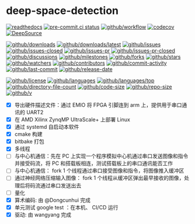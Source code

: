 # deep-space-detection

[![readthedocs](https://shields.io/readthedocs/deep-space-detection)](https://deep-space-detection.readthedocs.io)
[![pre-commit.ci status](https://results.pre-commit.ci/badge/github/Freed-Wu/deep-space-detection/main.svg)](https://results.pre-commit.ci/latest/github/Freed-Wu/deep-space-detection/main)
[![github/workflow](https://github.com/Freed-Wu/deep-space-detection/actions/workflows/main.yml/badge.svg)](https://github.com/Freed-Wu/deep-space-detection/actions)
[![codecov](https://codecov.io/gh/Freed-Wu/deep-space-detection/branch/main/graph/badge.svg)](https://codecov.io/gh/Freed-Wu/deep-space-detection)
[![DeepSource](https://deepsource.io/gh/Freed-Wu/deep-space-detection.svg/?show_trend=true)](https://deepsource.io/gh/Freed-Wu/deep-space-detection)

[![github/downloads](https://shields.io/github/downloads/Freed-Wu/deep-space-detection/total)](https://github.com/Freed-Wu/deep-space-detection/releases)
[![github/downloads/latest](https://shields.io/github/downloads/Freed-Wu/deep-space-detection/latest/total)](https://github.com/Freed-Wu/deep-space-detection/releases/latest)
[![github/issues](https://shields.io/github/issues/Freed-Wu/deep-space-detection)](https://github.com/Freed-Wu/deep-space-detection/issues)
[![github/issues-closed](https://shields.io/github/issues-closed/Freed-Wu/deep-space-detection)](https://github.com/Freed-Wu/deep-space-detection/issues?q=is%3Aissue+is%3Aclosed)
[![github/issues-pr](https://shields.io/github/issues-pr/Freed-Wu/deep-space-detection)](https://github.com/Freed-Wu/deep-space-detection/pulls)
[![github/issues-pr-closed](https://shields.io/github/issues-pr-closed/Freed-Wu/deep-space-detection)](https://github.com/Freed-Wu/deep-space-detection/pulls?q=is%3Apr+is%3Aclosed)
[![github/discussions](https://shields.io/github/discussions/Freed-Wu/deep-space-detection)](https://github.com/Freed-Wu/deep-space-detection/discussions)
[![github/milestones](https://shields.io/github/milestones/all/Freed-Wu/deep-space-detection)](https://github.com/Freed-Wu/deep-space-detection/milestones)
[![github/forks](https://shields.io/github/forks/Freed-Wu/deep-space-detection)](https://github.com/Freed-Wu/deep-space-detection/network/members)
[![github/stars](https://shields.io/github/stars/Freed-Wu/deep-space-detection)](https://github.com/Freed-Wu/deep-space-detection/stargazers)
[![github/watchers](https://shields.io/github/watchers/Freed-Wu/deep-space-detection)](https://github.com/Freed-Wu/deep-space-detection/watchers)
[![github/contributors](https://shields.io/github/contributors/Freed-Wu/deep-space-detection)](https://github.com/Freed-Wu/deep-space-detection/graphs/contributors)
[![github/commit-activity](https://shields.io/github/commit-activity/w/Freed-Wu/deep-space-detection)](https://github.com/Freed-Wu/deep-space-detection/graphs/commit-activity)
[![github/last-commit](https://shields.io/github/last-commit/Freed-Wu/deep-space-detection)](https://github.com/Freed-Wu/deep-space-detection/commits)
[![github/release-date](https://shields.io/github/release-date/Freed-Wu/deep-space-detection)](https://github.com/Freed-Wu/deep-space-detection/releases/latest)

[![github/license](https://shields.io/github/license/Freed-Wu/deep-space-detection)](https://github.com/Freed-Wu/deep-space-detection/blob/main/LICENSE)
[![github/languages](https://shields.io/github/languages/count/Freed-Wu/deep-space-detection)](https://github.com/Freed-Wu/deep-space-detection)
[![github/languages/top](https://shields.io/github/languages/top/Freed-Wu/deep-space-detection)](https://github.com/Freed-Wu/deep-space-detection)
[![github/directory-file-count](https://shields.io/github/directory-file-count/Freed-Wu/deep-space-detection)](https://github.com/Freed-Wu/deep-space-detection)
[![github/code-size](https://shields.io/github/languages/code-size/Freed-Wu/deep-space-detection)](https://github.com/Freed-Wu/deep-space-detection)
[![github/repo-size](https://shields.io/github/repo-size/Freed-Wu/deep-space-detection)](https://github.com/Freed-Wu/deep-space-detection)
[![github/v](https://shields.io/github/v/release/Freed-Wu/deep-space-detection)](https://github.com/Freed-Wu/deep-space-detection)

- [x] 导出硬件描述文件：通过 EMIO 将 FPGA 引脚连到 arm 上，提供用于串口通讯的 UART2
- [x] 在 AMD Xilinx ZynqMP UltraScale+ 上部署 Linux
- [x] 通过 systemd 自启动本软件
- [x] cmake 构建
- [x] bitbake 打包
- [x] 多线程
- [ ] 与中心机通信：先在 PC 上实现一个程序模拟中心机通过串口发送图像和指令并接受码流，将 PC 和搭载板相连，测试搭载板上的串口通讯能否工作
- [ ] 与中心机通信： fork 1 个线程通过串口接受图像和指令，将图像推入缓冲区
- [ ] 通过神经网络压缩输入图像： fork 1 个线程从缓冲区弹出最早接收的图像，处理后将码流通过串口发送出去
- [ ] 量化
- [x] 算术编码: 由 @Dongcunhui 完成
- [x] 单元测试 google test ：在本机、 CI/CD 运行
- [x] 驱动: 由 wangyang 完成
